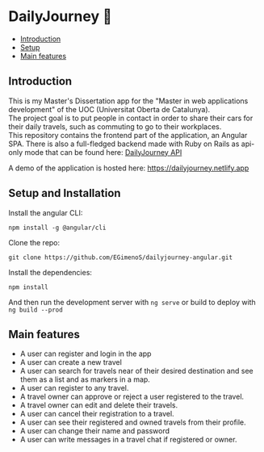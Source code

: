 # DailyJourney 🚗

- [Introduction](#Introduction)
- [Setup](#Setup-and-installation)
- [Main features](#Main-features)

## Introduction

This is my Master's Dissertation app for the "Master in web applications development" of the UOC (Universitat Oberta de Catalunya).  
The project goal is to put people in contact in order to share their cars for their daily travels, such as commuting to go to their workplaces.  
This repository contains the frontend part of the application, an Angular SPA. There is also a full-fledged backend made with Ruby on Rails as api-only mode that can be found here: [DailyJourney API](https://github.com/EGimenoS/dailyjourneyapi)

A demo of the application is hosted here: <https://dailyjourney.netlify.app>

## Setup and Installation

Install the angular CLI:

`npm install -g @angular/cli`

Clone the repo:

`git clone https://github.com/EGimenoS/dailyjourney-angular.git`

Install the dependencies:

`npm install`

And then run the development server with `ng serve` or build to deploy with `ng build --prod`

## Main features

- A user can register and login in the app
- A user can create a new travel
- A user can search for travels near of their desired destination and see them as a list and as markers in a map.
- A user can register to any travel.
- A travel owner can approve or reject a user registered to the travel.
- A travel owner can edit and delete their travels.
- A user can cancel their registration to a travel.
- A user can see their registered and owned travels from their profile.
- A user can change their name and password
- A user can write messages in a travel chat if registered or owner.
